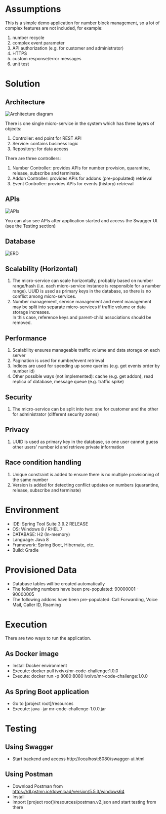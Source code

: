 # Assumptions
This is a simple demo application for number block management, so a lot of complex features are not included, for example:
1. number recycle
1. complex event parameter
1. API authorization (e.g. for customer and administrator)
1. HTTPS
1. custom response/error messages
1. unit test

# Solution
## Architecture
![Architecture diagram](./resources/architecture.png)

There is one single micro-service in the system which has three layers of objects:
1. Controller: end point for REST API
1. Service: contains business logic
1. Repository: for data access

There are three controllers:
1. Number Controller: provides APIs for number provision, quarantine, release, subscribe and terminate.
1. Addon Controller: provides APIs for addons (pre-populated) retrieval
1. Event Controller: provides APIs for events (history) retrieval

## APIs
![APIs](./resources/API.png)

You can also see APIs after application started and access the Swagger UI. (see the Testing section)

## Database
![ERD](./resources/ERD.png)

## Scalability (Horizontal)
1. The micro-service can scale horizontally, probably based on number range/hash (i.e. each micro-service instance is responsible for a number range). UUID is used as primary keys in the database, so there is no conflict among micro-services.
1. Number management, service management and event management may be split into separate micro-services if traffic volume or data storage increases.   
In this case, reference keys and parent-child associations should be removed.

## Performance
1. Scalability ensures manageable traffic volume and data storage on each server
1. Pagination is used for number/event retrieval
1. Indices are used for speeding up some queries (e.g. get events order by number id)
1. Other possible ways (not implemented): cache (e.g. get addon), read replica of database, message queue (e.g. traffic spike)

## Security
1. The micro-service can be split into two: one for customer and the other for administrator (different security zones)

## Privacy
1. UUID is used as primary key in the database, so one user cannot guess other users' number id and retrieve private information

## Race condition handling
1. Unique constraint is added to ensure there is no multiple provisioning of the same number
1. Version is added for detecting conflict updates on numbers (quarantine, release, subscribe and terminate)

# Environment
* IDE: Spring Tool Suite 3.9.2 RELEASE
* OS: Windows 8 / RHEL 7
* DATABASE: H2 (In-memory)
* Language: Java 8
* Framework: Spring Boot, Hibernate, etc.
* Build: Gradle

# Provisioned Data
* Database tables will be created automatically
* The following numbers have been pre-populated: 90000001 - 90000005
* The following addons have been pre-populated: Call Forwarding, Voice Mail, Caller ID, Roaming

# Execution
There are two ways to run the application.

## As Docker image
* Install Docker environment
* Execute: docker pull ivxivx/mr-code-challenge:1.0.0
* Execute: docker run -p 8080:8080 ivxivx/mr-code-challenge:1.0.0

## As Spring Boot application
* Go to [project root]/resources
* Execute: java -jar mr-code-challenge-1.0.0.jar

# Testing
## Using Swagger
* Start backend and access http://localhost:8080/swagger-ui.html  

## Using Postman  
* Download Postman from https://dl.pstmn.io/download/version/5.5.3/windows64
* Install
* Import [project root]/resources/postman.v2.json and start testing from there
